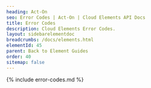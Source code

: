 ```yaml
---
heading: Act-On
seo: Error Codes | Act-On | Cloud Elements API Docs
title: Error Codes
description: Cloud Elements Error Codes.
layout: sidebarelementdoc
breadcrumbs: /docs/elements.html
elementId: 45
parent: Back to Element Guides
order: 40
sitemap: false
---
```


{% include error-codes.md %}
